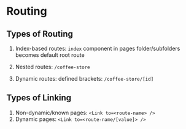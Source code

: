 # Routing

## Types of Routing

1. Index-based routes: `index` component in pages folder/subfolders becomes default root route

2. Nested routes: `/coffee-store`

3. Dynamic routes: defined brackets: `/coffee-store/[id]`

## Types of Linking

1. Non-dynamic/known pages: `<Link to=<route-name> />`
2. Dynamic pages: `<Link to=<route-name/[value]> />`
